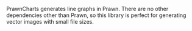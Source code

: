 PrawnCharts generates line graphs in Prawn.  There are no other
dependencies other than Prawn, so this library is perfect for generating
vector images with small file sizes.

